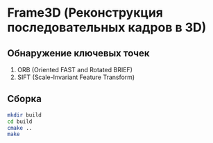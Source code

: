 # Frame3D (Реконструкция последовательных кадров в 3D)

## Обнаружение ключевых точек
1. ORB (Oriented FAST and Rotated BRIEF)
2. SIFT (Scale-Invariant Feature Transform)

## Сборка
```bash
mkdir build
cd build
cmake ..
make
